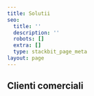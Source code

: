```yaml
---
title: Solutii
seo:
  title: ''
  description: ''
  robots: []
  extra: []
  type: stackbit_page_meta
layout: page
---
```

## Clienti comerciali
